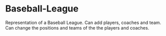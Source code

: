 # Baseball-League
Representation of a Baseball League. Can add players, coaches and team. Can change the positions and teams of the the players and coaches. 
